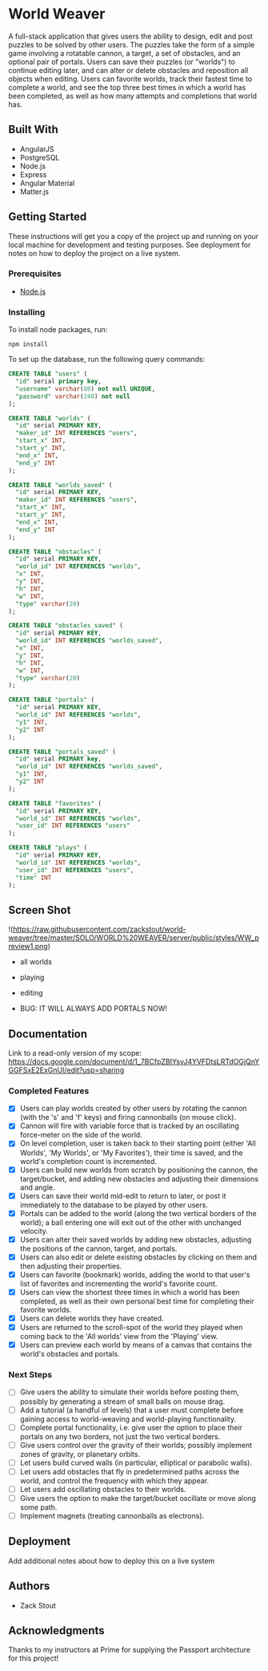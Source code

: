 
# World Weaver

A full-stack application that gives users the ability to design, edit and post puzzles to be solved by other users. The puzzles take the form of a simple game involving a rotatable cannon, a target, a set of obstacles, and an optional pair of portals. Users can save their puzzles (or "worlds") to continue editing later, and can alter or delete obstacles and reposition all objects when editing. Users can favorite worlds, track their fastest time to complete a world, and see the top three best times in which a world has been completed, as well as how many attempts and completions that world has.

## Built With

- AngularJS
- PostgreSQL
- Node.js
- Express
- Angular Material
- Matter.js

## Getting Started

These instructions will get you a copy of the project up and running on your local machine for development and testing purposes. See deployment for notes on how to deploy the project on a live system.

### Prerequisites

- [Node.js](https://nodejs.org/en/)

### Installing

To install node packages, run:
```
npm install
```

To set up the database, run the following query commands:

```sql
CREATE TABLE "users" (
  "id" serial primary key,
  "username" varchar(80) not null UNIQUE,
  "password" varchar(240) not null
);

CREATE TABLE "worlds" (
  "id" serial PRIMARY KEY,
  "maker_id" INT REFERENCES "users",
  "start_x" INT,
  "start_y" INT,
  "end_x" INT,
  "end_y" INT
);

CREATE TABLE "worlds_saved" (
  "id" serial PRIMARY KEY,
  "maker_id" INT REFERENCES "users",
  "start_x" INT,
  "start_y" INT,
  "end_x" INT,
  "end_y" INT
);

CREATE TABLE "obstacles" (
  "id" serial PRIMARY KEY,
  "world_id" INT REFERENCES "worlds",
  "x" INT,
  "y" INT,
  "h" INT,
  "w" INT,
  "type" varchar(20)
);

CREATE TABLE "obstacles_saved" (
  "id" serial PRIMARY KEY,
  "world_id" INT REFERENCES "worlds_saved",
  "x" INT,
  "y" INT,
  "h" INT,
  "w" INT,
  "type" varchar(20)
);

CREATE TABLE "portals" (
  "id" serial PRIMARY KEY,
  "world_id" INT REFERENCES "worlds",
  "y1" INT,
  "y2" INT
);

CREATE TABLE "portals_saved" (
  "id" serial PRIMARY key,
  "world_id" INT REFERENCES "worlds_saved",
  "y1" INT,
  "y2" INT
);

CREATE TABLE "favorites" (
  "id" serial PRIMARY KEY,
  "world_id" INT REFERENCES "worlds",
  "user_id" INT REFERENCES "users"
);

CREATE TABLE "plays" (
  "id" serial PRIMARY KEY,
  "world_id" INT REFERENCES "worlds",
  "user_id" INT REFERENCES "users",
  "time" INT
);


```

## Screen Shot

!(https://raw.githubusercontent.com/zackstout/world-weaver/tree/master/SOLO/WORLD%20WEAVER/server/public/styles/WW_preview1.png)
- all worlds
- playing
- editing

- BUG: IT WILL ALWAYS ADD PORTALS NOW!



## Documentation

Link to a read-only version of my scope: https://docs.google.com/document/d/1_7BCfpZBIYsvJ4YVFDtsLRTdOGjQnYGGFSxE2ExGnUI/edit?usp=sharing


### Completed Features

- [x] Users can play worlds created by other users by rotating the cannon (with the 's' and 'f' keys) and firing cannonballs (on mouse click).
- [x] Cannon will fire with variable force that is tracked by an oscillating force-meter on the side of the world.
- [x] On level completion, user is taken back to their starting point (either 'All Worlds', 'My Worlds', or 'My Favorites'), their time is saved, and the world's completion count is incremented.
- [x] Users can build new worlds from scratch by positioning the cannon, the target/bucket, and adding new obstacles and adjusting their dimensions and angle.
- [x] Users can save their world mid-edit to return to later, or post it immediately to the database to be played by other users.
- [x] Portals can be added to the world (along the two vertical borders of the world); a ball entering one will exit out of the other with unchanged velocity.
- [x] Users can alter their saved worlds by adding new obstacles, adjusting the positions of the cannon, target, and portals.
- [x] Users can also edit or delete existing obstacles by clicking on them and then adjusting their properties.
- [x] Users can favorite (bookmark) worlds, adding the world to that user's list of favorites and incrementing the world's favorite count.
- [x] Users can view the shortest three times in which a world has been completed, as well as their own personal best time for completing their favorite worlds.
- [x] Users can delete worlds they have created.
- [x] Users are returned to the scroll-spot of the world they played when coming back to the 'All worlds' view from the 'Playing' view.
- [x] Users can preview each world by means of a canvas that contains the world's obstacles and portals.

### Next Steps

- [ ] Give users the ability to simulate their worlds before posting them, possibly by generating a stream of small balls on mouse drag.
- [ ] Add a tutorial (a handful of levels) that a user must complete before gaining access to world-weaving and world-playing functionality.
- [ ] Complete portal functionality, i.e. give user the option to place their portals on any two borders, not just the two vertical borders.
- [ ] Give users control over the gravity of their worlds; possibly implement zones of gravity, or planetary orbits.
- [ ] Let users build curved walls (in particular, elliptical or parabolic walls).
- [ ] Let users add obstacles that fly in predetermined paths across the world, and control the frequency with which they appear.
- [ ] Let users add oscillating obstacles to their worlds.
- [ ] Give users the option to make the target/bucket oscillate or move along some path.
- [ ] Implement magnets (treating cannonballs as electrons).

## Deployment

Add additional notes about how to deploy this on a live system

## Authors

* Zack Stout

## Acknowledgments

Thanks to my instructors at Prime for supplying the Passport architecture for this project!
